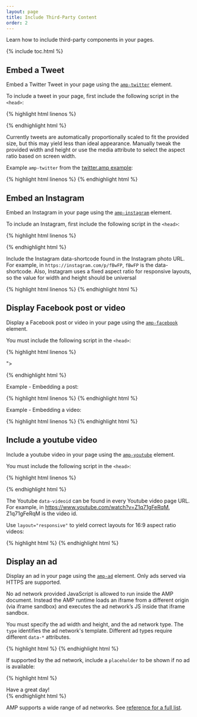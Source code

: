 ```yaml
---
layout: page
title: Include Third-Party Content
order: 2
---
```


Learn how to include third-party components in your pages.

{% include toc.html %}

## Embed a Tweet

Embed a Twitter Tweet in your page
using the [`amp-twitter`](/docs/reference/extended/amp-twitter.html) element.

To include a tweet in your page,
first include the following script in the `<head>`:

{% highlight html linenos %}
<script async custom-element="amp-twitter" src="https://cdn.ampproject.org/v0/amp-twitter-0.1.js"></script>
{% endhighlight html %}

Currently tweets are automatically proportionally scaled
to fit the provided size,
but this may yield less than ideal appearance.
Manually tweak the provided width and height or use the media attribute
to select the aspect ratio based on screen width.

Example `amp-twitter` from the
[twitter.amp example](https://github.com/ampproject/amphtml/blob/master/examples/twitter.amp.html):

{% highlight html linenos %}
<amp-twitter width=390 height=50
    layout="responsive"
    data-tweetid="638793490521001985">
</amp-twitter>
{% endhighlight html %}

## Embed an Instagram

Embed an Instagram in your page
using the [`amp-instagram`](/docs/reference/extended/amp-instagram.html) element.

To include an Instagram,
first include the following script in the `<head>`:

{% highlight html linenos %}
<script async custom-element="amp-instagram" src="https://cdn.ampproject.org/v0/amp-instagram-0.1.js"></script>
{% endhighlight html %}

Include the Instagram data-shortcode found in the Instagram photo URL.
For example, in `https://instagram.com/p/fBwFP`,
`fBwFP` is the data-shortcode.
Also, Instagram uses a fixed aspect ratio for responsive layouts,
so the value for width and height should be universal

{% highlight html linenos %}
<amp-instagram
    data-shortcode="fBwFP"
    width="320"
    height="392"
    layout="responsive">
</amp-instagram>
{% endhighlight html %}

## Display Facebook post or video

Display a Facebook post or video in your page
using the [`amp-facebook`](/docs/reference/extended/amp-facebook.html) element.

You must include the following script in the `<head>`:

{% highlight html linenos %}
<script async custom-element="amp-facebook" src="https://cdn.ampproject.org/v0/amp-facebook-0.1.js"></script>"></script>
{% endhighlight html %}

Example - Embedding a post:

{% highlight html linenos %}
<amp-facebook width=486 height=657
    layout="responsive"
    data-href="https://www.facebook.com/zuck/posts/10102593740125791">
</amp-facebook>
{% endhighlight html %}

Example - Embedding a video: 

{% highlight html linenos %}
<amp-facebook width=552 height=574
    layout="responsive"
    data-embed-as="video"
    data-href="https://www.facebook.com/zuck/videos/10102509264909801/">
</amp-facebook>
{% endhighlight html %}

## Include a youtube video

Include a youtube video in your page
using the [`amp-youtube`](/docs/reference/extended/amp-youtube.html) element.

You must include the following script in the `<head>`:

{% highlight html linenos %}
<script async custom-element="amp-youtube" src="https://cdn.ampproject.org/v0/amp-youtube-0.1.js"></script>
{% endhighlight html %}

The Youtube `data-videoid` can be found in every Youtube video page URL.
For example, in https://www.youtube.com/watch?v=Z1q71gFeRqM,
Z1q71gFeRqM is the video id.

Use `layout="responsive"` to yield correct layouts for 16:9 aspect ratio videos:

{% highlight html %}
<amp-youtube
    data-videoid="mGENRKrdoGY"
    layout="responsive"
    width="480" height="270">
</amp-youtube>
{% endhighlight html %}

## Display an ad

Display an ad in your page
using the [`amp-ad`](/docs/reference/amp-ad.html) element.
Only ads served via HTTPS are supported.

No ad network provided JavaScript is allowed to run inside the AMP document.
Instead the AMP runtime loads an iframe from a
different origin (via iframe sandbox)
and executes the ad network’s JS inside that iframe sandbox.

You must specify the ad width and height, and the ad network type.
The `type` identifies the ad network's template.
Different ad types require different `data-*` attributes.

{% highlight html %}
<amp-ad width=300 height=250
    type="example"
    data-aax_size="300x250"
    data-aax_pubname="test123"
    data-aax_src="302">
</amp-ad>
{% endhighlight html %}

If supported by the ad network,
include a `placeholder`
to be shown if no ad is available:

{% highlight html %}
<amp-ad width=300 height=250
    type="example"
    data-aax_size="300x250"
    data-aax_pubname="test123"
    data-aax_src="302">
  <div placeholder>Have a great day!</div>
</amp-ad>
{% endhighlight html %}

AMP supports a wide range of ad networks. See [reference for a full list](/docs/reference/amp-ad.html#supported-ad-networks).
